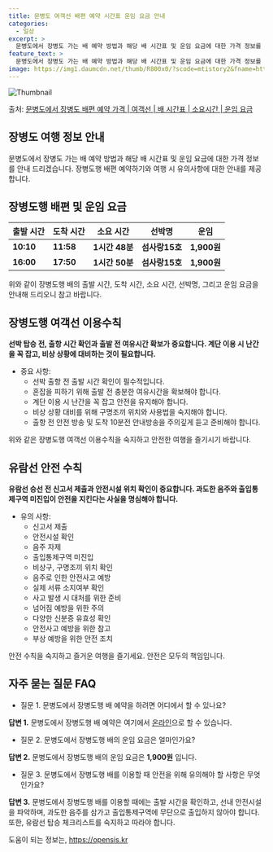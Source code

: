 ```yaml
---
title: 문병도 여객선 배편 예약 시간표 운임 요금 안내
categories:
  - 일상
excerpt: >
  문병도에서 장병도 가는 배 예약 방법과 해당 배 시간표 및 운임 요금에 대한 가격 정보를 안내 드리겠습니다. 안전하고 재밋는 장병도행 여행을 위해 아래 정보 참고하시기 바랍니다. 장병도행 배편 예약하기 👈 클릭문병도에서 장병도행 배 시간표출발 시간도착 시간소요 시간선박명요금10:1011:581시간 48분섬사랑15호1,900원16:0017:501시간 50분섬사랑15호1,900원장병도행 배편 예약하기 👈 클릭문병도에서 장병도행 여객선 탑승 시 이용수칙문병도에서 장병도행 배를 이용할 때 꼭 알아두어야 할 이용수칙을 소개합니다. 핵심 포인트: 선박 탑승 전, 출항 시간 확인과 출발 전 여유시간 확보가 중요합니다. 계단 이용 시 난간을 꼭 잡고, 비상 상황에 대비하는 것이 필요합니다. 중요 사항:① 선박 출항 전..
feature_text: >
  문병도에서 장병도 가는 배 예약 방법과 해당 배 시간표 및 운임 요금에 대한 가격 정보를 안내 드리겠습니다. 안전하고 재밋는 장병도행 여행을 위해 아래 정보 참고하시기 바랍니다. 장병도행 배편 예약하기 👈 클릭문병도에서 장병도행 배 시간표출발 시간도착 시간소요 시간선박명요금10:1011:581시간 48분섬사랑15호1,900원16:0017:501시간 50분섬사랑15호1,900원장병도행 배편 예약하기 👈 클릭문병도에서 장병도행 여객선 탑승 시 이용수칙문병도에서 장병도행 배를 이용할 때 꼭 알아두어야 할 이용수칙을 소개합니다. 핵심 포인트: 선박 탑승 전, 출항 시간 확인과 출발 전 여유시간 확보가 중요합니다. 계단 이용 시 난간을 꼭 잡고, 비상 상황에 대비하는 것이 필요합니다. 중요 사항:① 선박 출항 전..
image: https://img1.daumcdn.net/thumb/R800x0/?scode=mtistory2&fname=https%3A%2F%2Fblog.kakaocdn.net%2Fdn%2Fbx6hWV%2FbtsHCBKNL6t%2FROIJbco6ZnlkMQPK1RjFr0%2Fimg.webp
---
```


![Thumbnail](https://img1.daumcdn.net/thumb/R800x0/?scode=mtistory2&fname=https%3A%2F%2Fblog.kakaocdn.net%2Fdn%2Fbx6hWV%2FbtsHCBKNL6t%2FROIJbco6ZnlkMQPK1RjFr0%2Fimg.webp)

<p>출처: <a href="https://opensis.kr/entry/%EB%AC%B8%EB%B3%91%EB%8F%84%EC%97%90%EC%84%9C-%EC%9E%A5%EB%B3%91%EB%8F%84-%EB%B0%B0%ED%8E%B8-%EC%98%88%EC%95%BD-%EA%B0%80%EA%B2%A9-%EC%97%AC%EA%B0%9D%EC%84%A0-%EB%B0%B0-%EC%8B%9C%EA%B0%84%ED%91%9C-%EC%86%8C%EC%9A%94%EC%8B%9C%EA%B0%84-%EC%9A%B4%EC%9E%84-%EC%9A%94%EA%B8%88" rel="dofollow">문병도에서 장병도 배편 예약 가격 | 여객선 | 배 시간표 | 소요시간 | 운임 요금</a> </p>

## 장병도 여행 정보 안내

문병도에서 장병도 가는 배 예약 방법과 해당 배 시간표 및 운임 요금에 대한 가격 정보를 안내 드리겠습니다. 장병도행 배편 예약하기와 여행
시 유의사항에 대한 안내를 제공합니다.

## 장병도행 배편 및 운임 요금

출발 시간 | 도착 시간 | 소요 시간 | 선박명 | 운임  
---|---|---|---|---  
**10:10** | **11:58** | **1시간 48분** | **섬사랑15호** | **1,900원**  
**16:00** | **17:50** | **1시간 50분** | **섬사랑15호** | **1,900원**  
  
위와 같이 장병도행 배의 출발 시간, 도착 시간, 소요 시간, 선박명, 그리고 운임 요금을 안내해 드리오니 참고 바랍니다.

## 장병도행 여객선 이용수칙

**선박 탑승 전, 출항 시간 확인과 출발 전 여유시간 확보가 중요합니다. 계단 이용 시 난간을 꼭 잡고, 비상 상황에 대비하는 것이
필요합니다.**

  * 중요 사항: 
    * 선박 출항 전 출발 시간 확인이 필수적입니다.
    * 혼잡을 피하기 위해 출발 전 충분한 여유시간을 확보해야 합니다.
    * 계단 이용 시 난간을 꼭 잡고 안전을 유지해야 합니다.
    * 비상 상황 대비를 위해 구명조끼 위치와 사용법을 숙지해야 합니다.
    * 출항 전 안전 방송 및 도착 10분전 안내방송을 주의깊게 듣고 준비해야 합니다.

위와 같은 장병도행 여객선 이용수칙을 숙지하고 안전한 여행을 즐기시기 바랍니다.

## 유람선 안전 수칙

**유람선 승선 전 신고서 제출과 안전시설 위치 확인이 중요합니다. 과도한 음주와 출입통제구역 미진입이 안전을 지킨다는 사실을 명심해야
합니다.**

  * 유의 사항: 
    * 신고서 제출
    * 안전시설 확인
    * 음주 자제
    * 출입통제구역 미진입
    * 비상구, 구명조끼 위치 확인
    * 음주로 인한 안전사고 예방
    * 실제 서류 소지여부 확인
    * 사고 발생 시 대처를 위한 준비
    * 넘어짐 예방을 위한 주의
    * 다양한 신분증 유효성 확인
    * 안전사고 예방을 위한 참고
    * 부상 예방을 위한 안전 조치

안전 수칙을 숙지하고 즐거운 여행을 즐기세요. 안전은 모두의 책임입니다.

## 자주 묻는 질문 FAQ

  * 질문 1. 문병도에서 장병도행 배 예약을 하려면 어디에서 할 수 있나요?

**답변 1.** 문병도에서 장병도행 배 예약은 여기에서 [온라인](https://opensis.kr/entry/%EB%AC%B8%EB%B3%91%EB%8F%84%EC%97%90%EC%84%9C-%EC%9E%A5%EB%B3%91%EB%8F%84-%EB%B0%B0%ED%8E%B8-%EC%98%88%EC%95%BD-%EA%B0%80%EA%B2%A9-%EC%97%AC%EA%B0%9D%EC%84%A0-%EB%B0%B0-%EC%8B%9C%EA%B0%84%ED%91%9C-%EC%86%8C%EC%9A%94%EC%8B%9C%EA%B0%84-%EC%9A%B4%EC%9E%84-%EC%9A%94%EA%B8%88)으로 할 수 있습니다.

  * 질문 2. 문병도에서 장병도행 배의 운임 요금은 얼마인가요?

**답변 2.** 문병도에서 장병도행 배의 운임 요금은 **1,900원** 입니다.

  * 질문 3. 문병도에서 장병도행 배를 이용할 때 안전을 위해 유의해야 할 사항은 무엇인가요?

**답변 3.** 문병도에서 장병도행 배를 이용할 때에는 출발 시간을 확인하고, 선내 안전시설을 파악하며, 과도한 음주를 삼가고
출입통제구역에 무단으로 출입하지 않아야 합니다. 또한, 유람선 탑승 체크리스트를 숙지하고 따라야 합니다.

 

도움이 되는 정보는, <a href="https://opensis.kr" rel="dofollow">https://opensis.kr</a>


